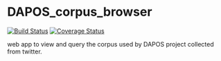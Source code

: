 DAPOS_corpus_browser
====================
[![Build Status](https://travis-ci.org/myaser/DAPOS_corpus_browser.png)](https://travis-ci.org/myaser/DAPOS_corpus_browser)
[![Coverage Status](https://coveralls.io/repos/myaser/DAPOS_corpus_browser/badge.png?branch=master)](https://coveralls.io/r/myaser/DAPOS_corpus_browser)

web app to view and query the corpus used by DAPOS project collected from twitter.
